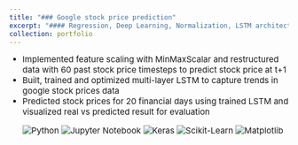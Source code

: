 ```yaml
---
title: "### Google stock price prediction"
excerpt: "#### Regression, Deep Learning, Normalization, LSTM architecture<br/>"
collection: portfolio
---
```


<ul>
    <li style="font-size:15px">Implemented feature scaling with MinMaxScalar and restructured data with 60 past stock price timesteps to predict stock price at t+1
    <li style="font-size:15px">Built, trained and optimized multi-layer LSTM to capture trends in google stock prices data
    <li style="font-size:15px">Predicted stock prices for 20 financial days using trained LSTM and  visualized real vs predicted result for evaluation 
</u>

<p>
    <img src="https://img.shields.io/badge/Python-green" alt="Python">
    <img src="https://img.shields.io/badge/Jupyter%20Notebook-orange" alt="Jupyter Notebook">
    <img src="https://img.shields.io/badge/Keras-slateblue" alt="Keras">
    <img src="https://img.shields.io/badge/Sklearn-purple" alt="Scikit-Learn">
    <img src="https://img.shields.io/badge/Matplotlib-violet" alt="Matplotlib">
</p>